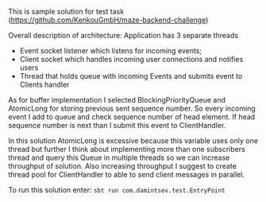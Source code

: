 This is sample solution for test task (https://github.com/KenkouGmbH/maze-backend-challenge)

Overall description of architecture:
Application has 3 separate threads   
 - Event socket listener which listens for incoming events;
 - Client socket which handles incoming user connections and notifies users
 - Thread that holds queue with incoming Events and submits event to Clients handler  
 
 As for buffer implementation I selected BlockingPriorityQueue and AtomicLong for storing previous sent sequence number. 
 So every incoming event I add to queue and check sequence number of head element. If head sequence number is next than I submit this event to ClientHandler.
 
 In this solution AtomicLong is excessive because this variable uses only one thread but further I think about implementing 
 more than one subscribers thread and query this Queue in multiple threads so we can increase throughput of solution. 
Also increasing throughput I suggest to create thread pool for ClientHandler to able to send client messages in parallel.    
 
 
 To run this solution enter: `sbt run com.damintsev.test.EntryPoint`